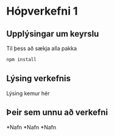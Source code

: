# Hópverkefni 1

## Upplýsingar um keyrslu

Til þess að sækja alla pakka

```bash
npm install
```


## Lýsing verkefnis

Lýsing kemur hér

## Þeir sem unnu að verkefni

*Nafn
*Nafn
*Nafn
